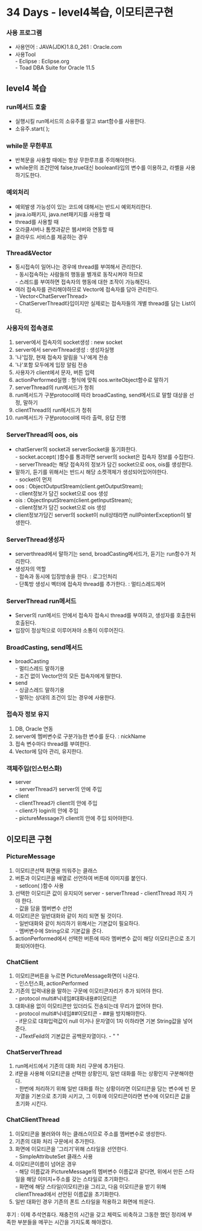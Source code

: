 # 34 Days - level4복습, 이모티콘구현

### 사용 프로그램

* 사용언어 : JAVA(JDK)1.8.0\_261 : Oracle.com
* 사용Tool \
  \- Eclipse : Eclipse.org\
  \- Toad DBA Suite for Oracle 11.5

## level4 복습

### run메서드 호출

* 실행시킬 run메서드의 소유주를 알고 start함수를 사용한다.
* 소유주.start( );

### while문 무한루프

* 반복문을 사용할 때에는 항상 무한루프를 주의해야한다.
* while문의 조건안에 false,true대신 boolean타입의 변수를 이용하고, 라벨을 사용하기도한다.

### 예외처리

* 예외발생 가능성이 있는 코드에 대해서는 반드시 예외처리한다.
* java.io패키지, java.net패키지를 사용할 때
* thread를 사용할 때
* 오라클서버나 톰캣과같은 웹서버와 연동할 때
* 클라우드 서비스를 제공하는 경우

### Thread\&Vector

* 동시접속이 일어나는 경우에 thread를 부여해서 관리한다.\
  \- 동시접속하는 사람들의 행동을 별개로 동작시켜야 하므로\
  \- 스레드를 부여하면 접속자의 행동에 대한 조작이 가능해진다.
* 여러 접속자를 관리해야하므로 Vector에 접속자를 담아 관리한다.\
  \- Vector\<ChatServerThread>\
  \- ChatServerThread타입이지만 실제로는 접속자들의 개별 thread를 담는 List이다.

### 사용자의 접속경로

1. server에서 접속자의 socket생성 : new socket
2. server에서 serverThread생성 : 생성자실행
3. '나'입장, 현재 접속자 알림을 '나'에게 전송
4. '나'포함 모두에게 입장 알림 전송
5. 사용자가 client에서 문자, 버튼 입력
6. actionPerformed실행 : 형식에 맞춰 oos.writeObject함수로 말하기
7. serverThread의 run메서드가 청취
8. run메서드가 구분protocol에 따라 broadCasting, send메서드로 말할 대상을 선정, 말하기
9. clientThread의 run메서드가 청취
10. run메서드가 구분protocol에 따라 출력, 응답 진행

### ServerThread의 oos, ois

* chatServer의 socket과 serverSocket을 동기화한다.\
  \- socket.accept( )함수를 통과하면 server의 socket은 접속자 정보를 수집한다.\
  \- serverThread는 해당 접속자의 정보가 담긴 socket으로 oos, ois를 생성한다.
* 말하기, 듣기를 위해서는 반드시 해당 소켓객체가 생성되어있어야한다.\
  \- socket이 먼저
* oos : ObjectOutputStream(client.getOutputStream);\
  \- client정보가 담긴 socket으로 oos 생성
* ois : ObjectInputStream(client.getInputStream);\
  \- client정보가 담긴 socket으로 ois 생성
* client정보가담긴 server의 socket이 null상태라면 nullPointerException이 발생한다.

### ServerThread생성자

* serverthread에서 말하기는 send, broadCasting메서드가, 듣기는 run함수가 처리한다.
* 생성자의 역할\
  \- 접속과 동시에 입장방송을 한다. : 로그인처리\
  \- 단톡방 생성시 벡터에 접속자 thread를 추가한다. : 멀티스레드제어

### ServerThread run메서드

* Server의 run메서드 안에서 접속자 접속시 thread를 부여하고, 생성자를 호출한뒤 호출된다.
* 입장이 정상적으로 이루어져야 소통이 이루어진다.

### BroadCasting, send메서드

* broadCasting\
  \- 멀티스레드 말하기용\
  \- 조건 없이 Vector안의 모든 접속자에게 말한다.
* send\
  \- 싱글스레드 말하기용\
  \- 말하는 상대의 조건이 있는 경우에 사용한다.

### 접속자 정보 유지

1. DB, Oracle 연동
2. server에 멤버변수로 구분가능한 변수를 둔다. : nickName
3. 접속 변수마다 thread를 부여한다.
4. Vector에 담아 관리, 유지한다.

### 객체주입(인스턴스화)

* server\
  \- serverThread가 server의 안에 주입
* client\
  \- clientThread가 client의 안에 주입\
  \- client가 login의 안에 주입\
  \- pictureMessage가 client의 안에 주입 되어야한다.

## 이모티콘 구현

### PictureMessage

1. 이모티콘선택 화면을 띄워주는 클래스
2. 버튼과 이모티콘을 배열로 선언하여 버튼에 이미지를 붙인다.\
   \- setIcon( )함수 사용
3. 선택한 이모티콘 값이 유지되어 server - serverThread - clientThread 까지 가야 한다.\
   \- 값을 담을 멤버변수 선언
4. 이모티콘은 일반대화와 같이 처리 되면 될 것이다.\
   \- 일반대화와 같이 처리하기 위해서는 기본값이 필요하다.\
   \- 멤버변수에 String으로 기본값을 준다.
5. actionPerformed에서 선택한 버튼에 따라 멤버변수 값이 해당 이모티콘으로 초기화되어야한다.

### ChatClient

1. 이모티콘버튼을 누르면 PictureMessage화면이 나온다.\
   \- 인스턴스화, actionPerformed
2. 기존의 입력내용을 말하는 구문에 이모티콘자리가 추가 되어야 한다.\
   \- protocol multi#닉네임#대화내용#이모티콘
3. 대화내용 없이 이모티콘만 있더라도 전송되는데 무리가 없어야 한다.\
   \- protocol multi#닉네임##이모티콘 - ##을 방지해야한다.\
   \- if문으로 대화입력값이 null 이거나 문자열이 1자 이하라면 기본 String값을 넣어준다.\
   \- JTextFeild의 기본값은 공백문자열이다.  - " "

### ChatServerThread

1. run메서드에서 기존의 대화 처리 구문에 추가된다.
2. if문을 사용해 이모티콘을 선택한 상황인지, 일반 대화를 하는 상황인지 구분해야한다.\
   \- 한번에 처리하기 위해 일반 대화를 하는 상황이라면 이모티콘을 담는 변수에 빈 문자열을 기본으로 초기화 시키고, 그 이후에 이모티콘이라면 변수에 이모티콘 값을 초기화 시킨다.

### ChatClientThread

1. 이모티콘을 불러와야 하는 클래스이므로 주소를 멤버변수로 생성한다.
2. 기존의 대화 처리 구문에서 추가한다.
3. 화면에 이모티콘을 '그리기'위해 스타일을 선언한다.\
   \- SimpleAttributeSet 클래스 사용
4. 이모티콘이름이 넘어온 경우\
   \- 해당 이름값과 PictureMessage의 멤버변수 이름값과 같다면, 위에서 만든 스타일을 해당 이미지+주소를 갖는 스타일로 초기화한다.\
   \- 화면에 해당 스타일(이모티콘)을 그리고, 다음 이모티콘을 받기 위해 clientThread에서 선언된 이름값을 초기화한다.
5. 일반 대화인 경우 기존의 폰트 스타일을 적용하고 화면에 띄운다.

후기 : 이제 추석연휴다. 재충전의 시간을 갖고 체력도 비축하고 그동한 했던 정리에 부족한 부분들을 메꾸는 시간을 가지도록 해야겠다.
